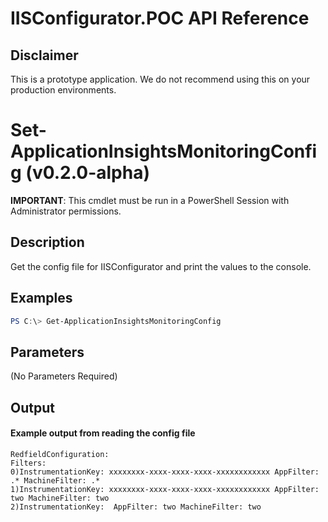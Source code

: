 # IISConfigurator.POC API Reference

## Disclaimer
This is a prototype application. 
We do not recommend using this on your production environments.

# Set-ApplicationInsightsMonitoringConfig (v0.2.0-alpha)

**IMPORTANT**: This cmdlet must be run in a PowerShell Session with Administrator permissions.

## Description

Get the config file for IISConfigurator and print the values to the console.

## Examples

```powershell
PS C:\> Get-ApplicationInsightsMonitoringConfig
```

## Parameters 

(No Parameters Required)

## Output


#### Example output from reading the config file

```
RedfieldConfiguration:
Filters:
0)InstrumentationKey: xxxxxxxx-xxxx-xxxx-xxxx-xxxxxxxxxxxx AppFilter: .* MachineFilter: .*
1)InstrumentationKey: xxxxxxxx-xxxx-xxxx-xxxx-xxxxxxxxxxxx AppFilter: two MachineFilter: two
2)InstrumentationKey:  AppFilter: two MachineFilter: two
```
